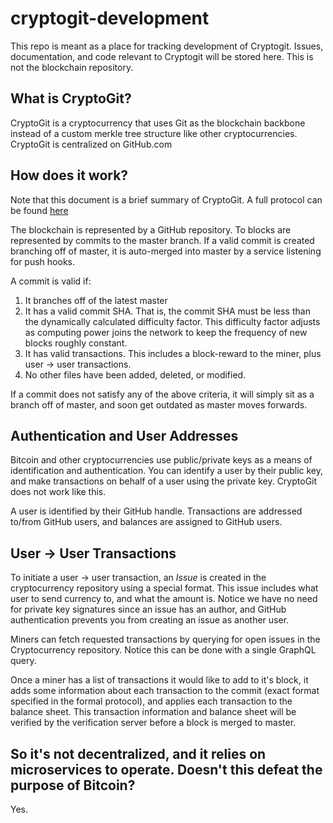 # cryptogit-development
This repo is meant as a place for tracking development of Cryptogit. Issues, documentation, and code relevant to Cryptogit will be stored here. This is not the blockchain repository.

## What is CryptoGit?

CryptoGit is a cryptocurrency that uses Git as the blockchain backbone instead of a custom merkle tree structure like other cryptocurrencies. CryptoGit is centralized on GitHub.com

## How does it work?

Note that this document is a brief summary of CryptoGit. A full protocol can be found [here](https://github.com/d12/cryptogit-development/blob/master/protocol.md)

The blockchain is represented by a GitHub repository. To blocks are represented by commits to the master branch. If a valid commit is created branching off of master, it is auto-merged into master by a service listening for push hooks.

A commit is valid if:
1. It branches off of the latest master
2. It has a valid commit SHA. That is, the commit SHA must be less than the dynamically calculated difficulty factor. This difficulty factor adjusts as computing power joins the network to keep the frequency of new blocks roughly constant.
3. It has valid transactions. This includes a block-reward to the miner, plus user -> user transactions.
4. No other files have been added, deleted, or modified.

If a commit does not satisfy any of the above criteria, it will simply sit as a branch off of master, and soon get outdated as master moves forwards.

## Authentication and User Addresses

Bitcoin and other cryptocurrencies use public/private keys as a means of identification and authentication. You can identify a user by their public key, and make transactions on behalf of a user using the private key. CryptoGit does not work like this.

A user is identified by their GitHub handle. Transactions are addressed to/from GitHub users, and balances are assigned to GitHub users. 

## User -> User Transactions

To initiate a user -> user transaction, an _Issue_ is created in the cryptocurrency repository using a special format. This issue includes what user to send currency to, and what the amount is. Notice we have no need for private key signatures since an issue has an author, and GitHub authentication prevents you from creating an issue as another user.

Miners can fetch requested transactions by querying for open issues in the Cryptocurrency repository. Notice this can be done with a single GraphQL query.

Once a miner has a list of transactions it would like to add to it's block, it adds some information about each transaction to the commit (exact format specified in the formal protocol), and applies each transaction to the balance sheet. This transaction information and balance sheet will be verified by the verification server before a block is merged to master.

## So it's not decentralized, and it relies on microservices to operate. Doesn't this defeat the purpose of Bitcoin?
Yes.
